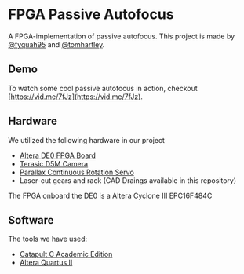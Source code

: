 # FPGA Passive Autofocus

A FPGA-implementation of passive autofocus. This project is made by [@fyquah95](https://github.com/fyquah95) and [@tomhartley](https://github.com/tomhartley).

## Demo

To watch some cool passive autofocus in action, checkout [https://vid.me/7fJz](https://vid.me/7fJz).

## Hardware

We utilized the following hardware in our project

- [Altera DE0 FPGA Board](http://www.terasic.com.tw/cgi-bin/page/archive.pl?Language=English&No=364)
- [Terasic D5M Camera](http://www.terasic.com.tw/cgi-bin/page/archive.pl?No=281)
- [Parallax Continuous Rotation Servo](https://www.parallax.com/product/900-00008)
- Laser-cut gears and rack (CAD Draings available in this repository)

The FPGA onboard the DE0 is a Altera Cyclone III EPC16F484C

## Software

The tools we have used:

- [Catapult C Academic Edition](http://calypto.com/en/products/catapult/overview/)
- [Altera Quartus II](https://dl.altera.com/?edition=web)
